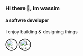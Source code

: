 ### Hi there 👋, im wassim
#### a softwre developer
I enjoy building & designing things


[<img style='border: 2px solid #222; padding: 2px; border-radius: 35px' src='https://blog.codepen.io/wp-content/uploads/2012/06/Button-Black-Large.png' alt='Codepen' title='Codepen' height='30' width='30'>](https://www.codepen.io/wassimbj) [<img style='border: 2px solid #222; padding: 2px; border-radius: 35px' src='https://cdn4.iconfinder.com/data/icons/social-media-icons-the-circle-set/48/linkedin_circle-512.png' style='margin-left: 10px' alt='Linkedin' title='Linkedin' height='30' width='30'>](https://www.linkedin.com/in/wassimbj/)  
